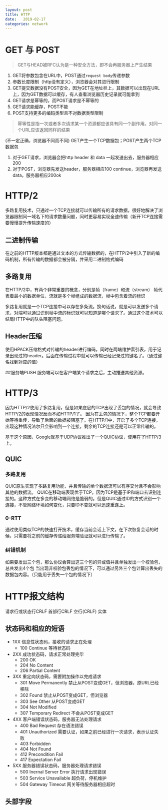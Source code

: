 ```yaml
---
layout: post
title: HTTP
date:   2019-02-17
categories: network
---
```


# GET 与 POST
> GET与HEAD被RFC认为是一种安全方法，即不会再服务器上产生结果
1. GET将参数包含在URL中，POST通过`request body`传递参数
2. 参数长度限制（http没有定义），浏览器会对其进行限制
3. GET提交数据没有POST安全，因为GET在地址栏上，其数据可以出现在URL上，因为GET数据可以缓存，有人查看浏览器历史记录就可能拿到
4. GET请求是幂等的，而POST请求是不幂等的
5. GET请求能缓存，POST不能
6. POST支持更多的编码类型且不对数据类型限制
> 幂等性是指一次或者多次请求某一个资源都应该具有同一个副作用。对同一个URL应该返回同样的结果


(不一定正确，浏览器不同而不同)
GET产生一个TCP数据包；POST产生两个TCP数据包
   1. 对于GET请求，浏览器会把http header 和 data 一起发送出去，服务器相应200
   2. 对于POST，浏览器先发送header，服务器相应100 continue，浏览器再发送data，服务器相应200ok



# HTTP/2
多路复用技术，只通过一个TCP连接就可以传输所有的请求数据，很好地解决了浏览器限制同一域名下的请求数量问题，同时更容易实现全速传输（新开TCP连接需要慢慢提升传输速度的）

## 二进制传输
在之前的HTTP版本都是通过文本的方式传输数据的，在HTTP/2中引入了新的编码机制，所有传输的数据都会被分隔，并采用二进制格式编码

## 多路复用
在HTTP/2中，有两个非常重要的概念，分别是帧（frame）和流（stream）
帧代表着最小的数据单位，流就是多个帧组成的数据流，帧中包含着流的标识

多路复用就是一个TCP连接中可以存在多条流。换句话说，就是可以发送多个请求，对端可以通过识别帧中流的标识就可以知道是哪个请求了。通过这个技术可以结局HTTP中的队头阻塞问题。

## Header压缩
使用HPACK压缩格式对传输的header进行编码，同时在两端维护索引表，用于记录出现过的header。后面在传输过程中就可以传输已经记录过的键名了。（通过键名找到对应的值）

##服务端PUSH
服务端可以在客户端某个请求之后，主动推送其他资源。

# HTTP/3
因为HTTP/2使用了多路复用，但是如果底层的TCP出现了丢包的情况，就会导致HTTP/2的表现情况反而不如HTTP/1了。
因为在丢包的情况下，整个TCP都要开始等待重传，导致了后面的数据被阻塞了。在HTTP/1中，开启了多个TCP连接，出现这种情况法尔只会影响到一个连接，剩余的TCP连接还是可以正常传输的。

基于这个原因，Google就基于UDP协议推出了一个QUIC协议，使用在了HTTP/3上。

## QUIC

### 多路复用
QUIC原生实现了多路复用功能，并且传输的单个数据流可以有序交付且不会影响其他的数据流。
QUIC在移动端表现优于TCP，因为TCP是基于IP和端口去识别连接的。这种方式在多变的移动端网络是脆弱的。但是QUIC通过ID的方式识别一个连接，不管网络环境如何变化，只要ID不变就可以迅速重连上。

### 0-RTT
通过使用类似TCP的快速打开技术，缓存当前会话上下文，在下次恢复会话的时候，只需要将之前的缓存传递给服务端验证就可以进行传输了。

### 纠错机制

如果要发出三个包，那么协议会算出这三个包的异或值并且单独发出一个校验包，总共发出4个包
当出现非校验包丢包的情况下，可以通过另外三个包计算出丢失的数据包内容。（只能用于丢失一个包的情况下）

# HTTP报文结构
请求行或状态行CRLF
首部行CRLF
空行(CRLF)
实体

## 状态码和相应的短语

- 1XX 信息性状态码，接收的请求正在处理
  - 100 Continue 等待状态码
- 2XX 成功状态码，请求正常处理完毕
  - 200 OK
  - 204 No Content
  - 206 Partial Content
- 3XX 重定向状态码，需要附加操作以完成请求
  - 301 Move Permanently 禁止从POST变成GET，但浏览器，原URL已经移除
  - 302 Found 禁止从POST变成GET，但浏览器
  - 303 See Other 从POST变成GET
  - 304 Not Modified
  - 307 Temporary Redirect 不会从POST变成GET
- 4XX 客户端错误状态码，服务器无法处理请求
  - 400 Bad Request 存在语法错误
  - 401 Unauthorized 需要认证，如果之前已经进行一次请求，表示认证失败
  - 403 Forbidden
  - 404 Not Found
  - 412 Precondition Fail
  - 417 Expectation Fail
- 5XX 服务器错误状态码，服务器处理请求错误
  - 500 Inernal Server Error 执行请求出现错误
  - 503 Service Unavailable 超负荷，停机维护
  - 504 Gateway Timeout 网关等待服务器相应超时



## 头部字段

